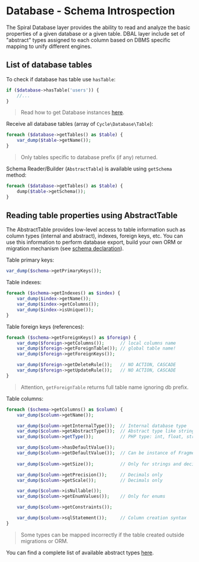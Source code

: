 # Database - Schema Introspection
The Spiral Database layer provides the ability to read and analyze the basic properties of a given database or a given table.
DBAL layer include set of "abstract" types assigned to each column based on DBMS specific mapping to unify 
different engines.

## List of database tables
To check if database has table use `hasTable`:

```php
if ($database->hasTable('users')) {
    //...
}
```

> Read how to get Database instances [here](/database/access.md).

Receive all database tables (array of `Cycle\Database\Table`):

```php
foreach ($database->getTables() as $table) {
    var_dump($table->getName());
}
```

> Only tables specific to database prefix (if any) returned.

Schema Reader/Builder (`AbstractTable`) is available using `getSchema` method:

```php
foreach ($database->getTables() as $table) {
    dump($table->getSchema());
}
```

## Reading table properties using AbstractTable
The AbstractTable provides low-level access to table information such as column types (internal and abstract), indexes,
foreign keys, etc. You can use this information to perform database export, build your own ORM or migration mechanism 
(see [schema declaration](/database/declaration.md)).

Table primary keys:

```php
var_dump($schema->getPrimaryKeys());
```

Table indexes:

```php
foreach ($schema->getIndexes() as $index) {
    var_dump($index->getName());
    var_dump($index->getColumns());
    var_dump($index->isUnique());
}
```

Table foreign keys (references):

```php
foreach ($schema->getForeignKeys() as $foreign) {
    var_dump($foreign->getColumns());      // local columns name
    var_dump($foreign->getForeignTable()); // global table name!
    var_dump($foreign->getForeignKeys());

    var_dump($foreign->getDeleteRule());   // NO ACTION, CASCADE
    var_dump($foreign->getUpdateRule());   // NO ACTION, CASCADE
}
```

> Attention, `getForeignTable` returns full table name ignoring db prefix.

Table columns:

```php
foreach ($schema->getColumns() as $column) {
    var_dump($column->getName());

    var_dump($column->getInternalType());  // Internal database type
    var_dump($column->getAbstractType());  // Abstract type like string, bigInt, enum, text and etc.
    var_dump($column->getType());          // PHP type: int, float, string, bool

    var_dump($column->hasDefaultValue()); 
    var_dump($column->getDefaultValue());  // Can be instance of Fragment
    
    var_dump($column->getSize());          // Only for strings and decimal values

    var_dump($column->getPrecision());     // Decimals only
    var_dump($column->getScale());         // Decimals only

    var_dump($column->isNullable());
    var_dump($column->getEnumValues());    // Only for enums

    var_dump($column->getConstraints());

    var_dump($column->sqlStatement());     // Column creation syntax
}
```

> Some types can be mapped incorrectly if the table created outside migrations or ORM.

You can find a complete list of available abstract types [here](/database/declaration.md).
